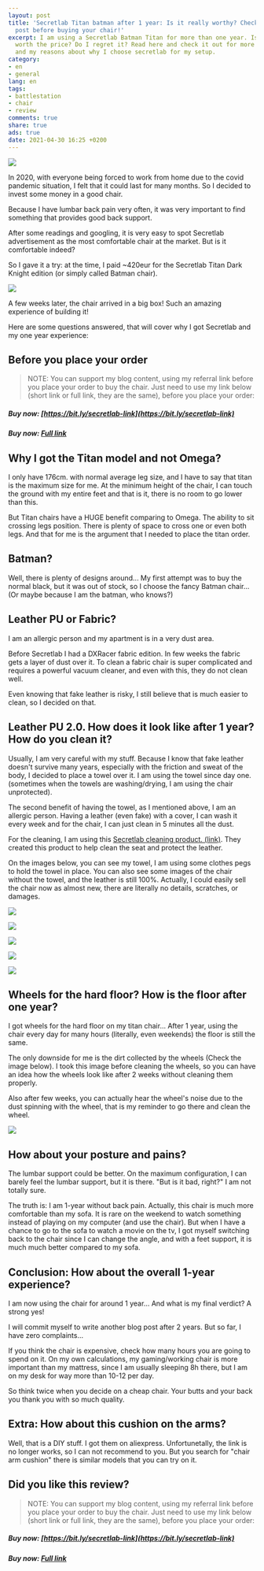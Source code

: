 ```yaml
---
layout: post
title: 'Secretlab Titan batman after 1 year: Is it really worthy? Check this review
  post before buying your chair!'
excerpt: I am using a Secretlab Batman Titan for more than one year. Is it really
  worth the price? Do I regret it? Read here and check it out for more pictures, details
  and my reasons about why I choose secretlab for my setup.
category:
- en
- general
lang: en
tags:
- battlestation
- chair
- review
comments: true
share: true
ads: true
date: 2021-04-30 16:25 +0200
---
```

![](/images/2021/secretlab-review/header.jpg)


In 2020, with everyone being forced to work from home due to the covid pandemic situation, I felt that it could last for many months. So I decided to invest some money in a good chair.

Because I have lumbar back pain very often, it was very important to find something that provides good back support.

After some readings and googling, it is very easy to spot Secretlab advertisement as the most comfortable chair at the market. But is it comfortable indeed?

So I gave it a try: at the time, I paid ~420eur for the Secretlab Titan Dark Knight edition (or simply called Batman chair).

![](/images/2021/secretlab-review/desk.jpg)

A few weeks later, the chair arrived in a big box! Such an amazing experience of building it!

Here are some questions answered, that will cover why I got Secretlab and my one year experience:

## Before you place your order

> NOTE: You can support my blog content, using my referral link before you place your order to buy the chair. Just need to use my link below (short link or full link, they are the same), before you place your order:

##### Buy now: [https://bit.ly/secretlab-link](https://bit.ly/secretlab-link)

##### Buy now: [Full link](https://secretlab.co/?rfsn=5678157.777b62&utm_source=refersion&utm_medium=affiliate&utm_campaign=5678157.777b62)


## Why I got the Titan model and not Omega?

I only have 176cm. with normal average leg size, and I have to say that titan is the maximum size for me. At the minimum height of the chair, I can touch the ground with my entire feet and that is it, there is no room to go lower than this.

But Titan chairs have a HUGE benefit comparing to Omega. The ability to sit crossing legs position. There is plenty of space to cross one or even both legs. And that for me is the argument that I needed to place the titan order.

## Batman?

Well, there is plenty of designs around... My first attempt was to buy the normal black, but it was out of stock, so I choose the fancy Batman chair... (Or maybe because I am the batman, who knows?)

## Leather PU or Fabric?

I am an allergic person and my apartment is in a very dust area.

Before Secretlab I had a DXRacer fabric edition. In few weeks the fabric gets a layer of dust over it. To clean a fabric chair is super complicated and requires a powerful vacuum cleaner, and even with this, they do not clean well. 

Even knowing that fake leather is risky, I still believe that is much easier to clean, so I decided on that.

## Leather PU 2.0. How does it look like after 1 year? How do you clean it?

Usually, I am very careful with my stuff. Because I know that fake leather doesn't survive many years, especially with the friction and sweat of the body, I decided to place a towel over it. 
I am using the towel since day one. (sometimes when the towels are washing/drying, I am using the chair unprotected).

The second benefit of having the towel, as I mentioned above, I am an allergic person. Having a leather (even fake) with a cover, I can wash it every week and for the chair, I can just clean in 5 minutes all the dust.

For the cleaning, I am using this [Secretlab cleaning product. (link)](https://secretlab.co/products/leather-cleaner?rfsn=5678157.777b62&utm_source=refersion&utm_medium=affiliate&utm_campaign=5678157.777b62). They created this product to help clean the seat and protect the leather.

On the images below, you can see my towel, I am using some clothes pegs to hold the towel in place. You can also see some images of the chair without the towel, and the leather is still 100%. Actually, I could easily sell the chair now as almost new, there are literally no details, scratches, or damages.

![](/images/2021/secretlab-review/front-towel.jpg)

![](/images/2021/secretlab-review/back-towel.jpg)

![](/images/2021/secretlab-review/chair.jpg)

![](/images/2021/secretlab-review/back-chair.jpg)

![](/images/2021/secretlab-review/seat-chair.jpg)

## Wheels for the hard floor? How is the floor after one year?

I got wheels for the hard floor on my titan chair... After 1 year, using the chair every day for many hours (literally, even weekends) the floor is still the same.

The only downside for me is the dirt collected by the wheels (Check the image below). I took this image before cleaning the wheels, so you can have an idea how the wheels look like after 2 weeks without cleaning them properly.

Also after few weeks, you can actually hear the wheel's noise due to the dust spinning with the wheel, that is my reminder to go there and clean the wheel.

![](/images/2021/secretlab-review/wheel.jpg)



## How about your posture and pains?

The lumbar support could be better. On the maximum configuration, I can barely feel the lumbar support, but it is there. "But is it bad, right?" I am not totally sure.

The truth is: I am 1-year without back pain. Actually, this chair is much more comfortable than my sofa. It is rare on the weekend to watch something instead of playing on my computer (and use the chair). But when I have a chance to go to the sofa to watch a movie on the tv, I got myself switching back to the chair since I can change the angle, and with a feet support, it is much much better compared to my sofa.

## Conclusion: How about the overall 1-year experience?

I am now using the chair for around 1 year... And what is my final verdict? A strong yes!

I will commit myself to write another blog post after 2 years. But so far, I have zero complaints... 

If you think the chair is expensive, check how many hours you are going to spend on it. On my own calculations, my gaming/working chair is more important than my mattress, since I am usually sleeping 8h there, but I am on my desk for way more than 10-12 per day.

So think twice when you decide on a cheap chair. Your butts and your back you thank you with so much quality.

## Extra: How about this cushion on the arms?

Well, that is a DIY stuff. I got them on aliexpress. Unfortunetally, the link is no longer works, so I can not recommend to you. But you search for "chair arm cushion" there is similar models that you can try on it. 

## Did you like this review?

> NOTE: You can support my blog content, using my referral link before you place your order to buy the chair. Just need to use my link below (short link or full link, they are the same), before you place your order:

##### Buy now: [https://bit.ly/secretlab-link](https://bit.ly/secretlab-link)

##### Buy now: [Full link](https://secretlab.co/?rfsn=5678157.777b62&utm_source=refersion&utm_medium=affiliate&utm_campaign=5678157.777b62)
